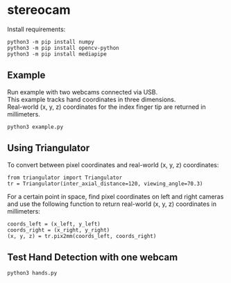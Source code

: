 # stereocam

Install requirements:
```
python3 -m pip install numpy
python3 -m pip install opencv-python
python3 -m pip install mediapipe
```

## Example
Run example with two webcams connected via USB.  
This example tracks hand coordinates in three dimensions.  
Real-world (x, y, z) coordinates for the index finger tip are returned in millimeters.
```
python3 example.py
```

## Using Triangulator
To convert between pixel coordinates and real-world (x, y, z) coordinates:
```
from triangulator import Triangulator
tr = Triangulator(inter_axial_distance=120, viewing_angle=70.3)
```
For a certain point in space, find pixel coordinates on left and right cameras and use the following function to return real-world (x, y, z) coordinates in millimeters:
```
coords_left = (x_left, y_left)
coords_right = (x_right, y_right)
(x, y, z) = tr.pix2mm(coords_left, coords_right)
```

## Test Hand Detection with one webcam
```
python3 hands.py
```